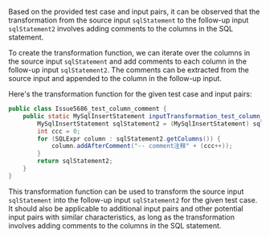 Based on the provided test case and input pairs, it can be observed that the transformation from the source input `sqlStatement` to the follow-up input `sqlStatement2` involves adding comments to the columns in the SQL statement.

To create the transformation function, we can iterate over the columns in the source input `sqlStatement` and add comments to each column in the follow-up input `sqlStatement2`. The comments can be extracted from the source input and appended to the column in the follow-up input.

Here's the transformation function for the given test case and input pairs:

```java
public class Issue5686_test_column_comment {
    public static MySqlInsertStatement inputTransformation_test_column_comment(MySqlInsertStatement sqlStatement) {
        MySqlInsertStatement sqlStatement2 = (MySqlInsertStatement) sqlStatement.clone();
        int ccc = 0;
        for (SQLExpr column : sqlStatement2.getColumns()) {
            column.addAfterComment("-- comment注释" + (ccc++));
        }
        return sqlStatement2;
    }
}
```

This transformation function can be used to transform the source input `sqlStatement` into the follow-up input `sqlStatement2` for the given test case. It should also be applicable to additional input pairs and other potential input pairs with similar characteristics, as long as the transformation involves adding comments to the columns in the SQL statement.